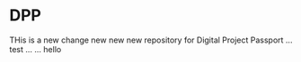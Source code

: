 # DPP
THis is a new change new new new
repository for Digital Project Passport
...
test
...
...
hello

